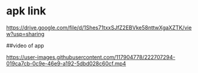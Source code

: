 # apk link

https://drive.google.com/file/d/1Shes71txxSJfZ2EBVke58nttwXgaXZTK/view?usp=sharing

##video of app

https://user-images.githubusercontent.com/117904778/222707294-019ca7cb-0c9e-46e9-a192-5dbd028c60cf.mp4

